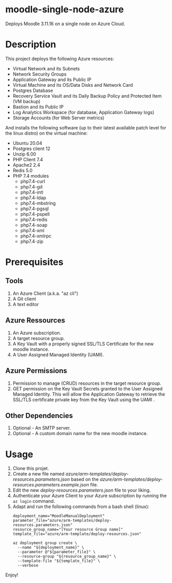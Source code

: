 # moodle-single-node-azure
Deploys Moodle 3.11.16 on a single node on Azure Cloud.

# Description
This project deploys the following Azure resources:
- Virtual Network and its Subnets
- Network Security Groups
- Application Gateway and its Public IP
- Virtual Machine and its OS/Data Disks and Network Card
- Postgres Database
- Recovery Service Vault and its Daily Backup Policy and Protected Item (VM backup)
- Bastion and its Public IP
- Log Analytics Workspace (for database, Application Gateway logs)
- Storage Accounts (for Web Server metrics)

And installs the following software (up to their latest available patch level for the linux distro) on the virtual machine:
- Ubuntu 20.04
- Postgres client 12
- Unzip 6.00
- PHP Client 7.4
- Apache2 2.4
- Redis 5.0
- PHP 7.4 modules
  - php7.4-curl
  - php7.4-gd
  - php7.4-intl
  - php7.4-ldap
  - php7.4-mbstring
  - php7.4-pgsql
  - php7.4-pspell
  - php7.4-redis
  - php7.4-soap
  - php7.4-xml
  - php7.4-xmlrpc
  - php7.4-zip

# Prerequisites
## Tools
1. An Azure Client (a.k.a. "az cli")
1. A Git client
1. A text editor

## Azure Ressources
1. An Azure subscription.
1. A target resource group.
1. A Key Vault with a properly signed SSL/TLS Certificate for the new moodle instance.
1. A User Assigned Managed Identity (UAMI).

## Azure Permissions
1. Permission to manage (CRUD) resources in the target resource group.
1. GET permission on the Key Vault Secrets granted to the User Assigned Managed Identity. This will allow the Application Gateway to retrieve the SSL/TLS certificate private key from the Key Vault using the UAMI .

## Other Dependencies
1. Optional - An SMTP server.
1. Optional - A custom domain name for the new moodle instance.


# Usage
1. Clone this projet.
1. Create a new file named _azure/arm-templates/deploy-resources.parameters.json_ based on the _azure/arm-templates/deploy-resources.parameters.example.json_ file.
1. Edit the new _deploy-resources.parameters.json_ file to your liking.
1. Authenticate your Azure Client to your Azure subscription by running the `az login` command.
1. Adapt and run the following commands from a bash shell (linux):
    ```
    deployment_name="MoodleManualDeployment"
    parameter_file="azure/arm-templates/deploy-resources.parameters.json"
    resource_group_name="[Your resource Group name]"
    template_file="azure/arm-template/deploy-resources.json"

    az deployment group create \
      --name "${deployment_name}" \
      --parameter @"${parameter_file}" \
      --resource-group "${resource_group_name}" \
      --template-file "${template_file}" \
      --verbose
    ```

Enjoy!
